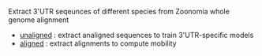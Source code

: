 Extract 3'UTR seqeunces of different species from Zoonomia whole genome alignment

* [unaligned](unaligned/) : extract analigned sequences to train 3'UTR-specific models
* [aligned](aligned/) : extract alignments to compute mobility